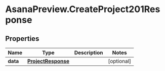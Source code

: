 # AsanaPreview.CreateProject201Response

## Properties

Name | Type | Description | Notes
------------ | ------------- | ------------- | -------------
**data** | [**ProjectResponse**](ProjectResponse.md) |  | [optional] 


